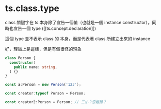 # ts.class.type

class 關鍵字在 ts 本身除了宣告一個值（也就是一個 instance constructor），同時也宣告一個 type ([[ts.concept.declaration]])

這個 type 並不表示 class 的 本身，而是代表著 class 所建立出來的 instance

好，理論上是這樣，但是有個很怪的現象

```ts
class Person {
  constructor(
    public name: string,
  ) {}
}

const a:Person = new Person('123');

const creator:typeof Person = Person;

const creator2:Person = Person; // 三小？沒報錯？
```